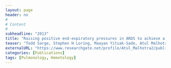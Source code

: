```yaml
---
layout: page
header: no
#
# Content
#
subheadline: "2013"
title: "Raising positive end-expiratory pressures in ARDS to achieve a positive transpulmonary pressure avoids hemodynamic compromise."
teaser: "Todd Sarge, Stephen H Loring, Maayan Yitsak-Sade, Atul Malhotra, Victor Novack, Daniel Talmor"
externalURL: "https://www.researchgate.net/profile/Atul_Malhotra2/publication/257814075_Raising_positive_end-expiratory_pressures_in_ARDS_to_achieve_a_positive_transpulmonary_pressure_does_not_cause_hemodynamic_compromise/links/54f3d1560cf2f9e34f084374.pdf"
categories: [Publications]
tags: [Pulmonology, Hemotology]
---
```

